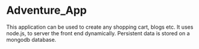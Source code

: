# Adventure_App

This application can be used to create any shopping cart, blogs etc. It uses node.js, to server the front end dynamically.
Persistent data is stored on a mongodb database.
